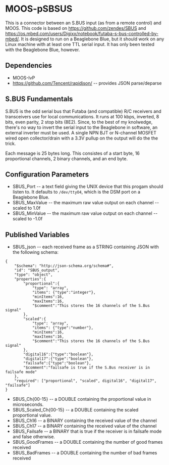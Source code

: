 # MOOS-pSBSUS
This is a connector between an S.BUS input (as from a remote control) and MOOS. This code is based on https://github.com/zendes/SBUS and https://os.mbed.com/users/Digixx/notebook/futaba-s-bus-controlled-by-mbed/. It is designed to run on a Beaglebone Blue, but it should work on any Linux machine with at least one TTL serial input. It has only been tested with the Beaglebone Blue, however. 

## Dependencies
* MOOS-IvP
* https://github.com/Tencent/rapidjson/ -- provides JSON parse/deparse

## S.BUS Fundamentals
S.BUS is the odd serial bus that Futaba (and compatible) R/C receivers and transceivers use for local communications. It runs at 100 kbps, inverted, 8 bits, even parity, 2 stop bits (8E2). Since, to the best of my knolwedge, there's no way to invert the serial input to the Beaglebone in software, an external inverter must be used. A single NPN BJT or N-channel MOSFET wired open collector/drain with a 3.3V pullup on the output will do the the trick.

Each message is 25 bytes long. This consistes of a start byte, 16 proportional channels, 2 binary channels, and an end byte. 

## Configuration Parameters
* SBUS_Port -- a text field giving the UNIX device that this progam should listen to. It defaults to ```/dev/ttyO4```, which is the DSM port on a Beaglebone Blue. 
* SBUS_MaxValue -- the maximum raw value output on each channel -- scaled to 1.0f
* SBUS_MinValue -- the maximum raw value output on each channel -- scaled to -1.0f


## Published Variables
* SBUS_json -- each received frame as a STRING containing JSON with the following schema:
```
{
	"$schema": "http://json-schema.org/schema#",
	"id": "SBUS_output",
	"type": "object",
	"properties":{
		"proportional":{
			"type": "array",
			"items": {"type":"integer"},
			"minItems":16,
			"maxItems":16,
			"$comment":"This stores the 16 channels of the S.Bus signal"
		},
		"scaled":{
			"type": "array",
			"items": {"type":"number"},
			"minItems":16,
			"maxItems":16,
			"$comment":"This stores the 16 channels of the S.Bus signal"
		},
		"digital16":{"type":"boolean"},
		"digital17":{"type":"boolean"},
		"failsafe":{"type":"boolean"},
		"$comment":"failsafe is true if the S.Bus receiver is in failsafe mode"
	},
	"required": ["proportional", "scaled", digital16", "digital17", "failsafe"]
}
```
* SBUS_Ch{00-15} -- a DOUBLE containing the proportional value in microseconds. 
* SBUS_Scaled_Ch{00-15} -- a DOUBLE containing the scaled proportional value. 
* SBUS_Ch16 -- a BINARY containing the received value of the channel
* SBUS_Ch17 -- a BINARY containing the received value of the channel
* SBUS_Failsafe -- a BINARY that is true if the receiver is in failsafe mode and false otherwise. 
* SBUS_GoodFrames -- a DOUBLE containing the number of good frames received
* SBUS_BadFrames -- a DOUBLE containing the number of bad frames received
